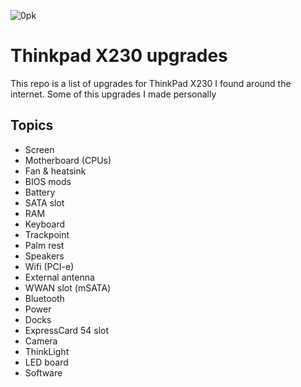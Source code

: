 ![](https://i.redd.it/qr5igeglrmz01.png "0pk")
# Thinkpad X230 upgrades
This repo is a list of upgrades for ThinkPad X230 I found around the internet. Some of this upgrades I made personally <br/>

## Topics
- Screen
- Motherboard (CPUs)
- Fan & heatsink
- BIOS mods
- Battery
- SATA slot
- RAM
- Keyboard
- Trackpoint
- Palm rest
- Speakers
- Wifi (PCI-e)
- External antenna
- WWAN slot (mSATA)
- Bluetooth
- Power
- Docks
- ExpressCard 54 slot
- Camera
- ThinkLight
- LED board
- Software
